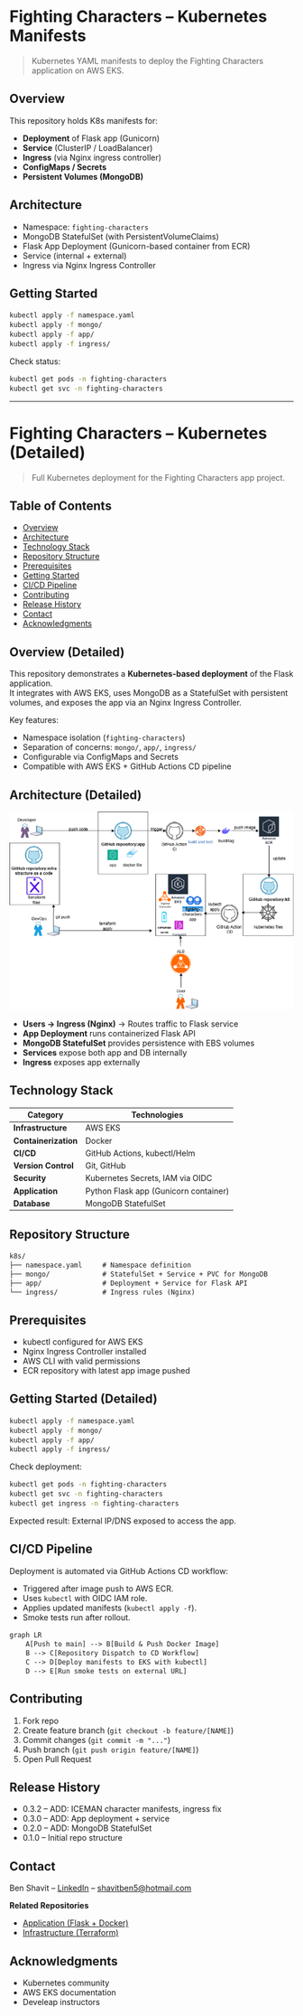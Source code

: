 # Fighting Characters – Kubernetes Manifests

> Kubernetes YAML manifests to deploy the Fighting Characters application on AWS EKS.

## Overview
This repository holds K8s manifests for:
- **Deployment** of Flask app (Gunicorn)
- **Service** (ClusterIP / LoadBalancer)
- **Ingress** (via Nginx ingress controller)
- **ConfigMaps / Secrets**
- **Persistent Volumes (MongoDB)**

## Architecture

- Namespace: `fighting-characters`
- MongoDB StatefulSet (with PersistentVolumeClaims)
- Flask App Deployment (Gunicorn-based container from ECR)
- Service (internal + external)
- Ingress via Nginx Ingress Controller

## Getting Started
```bash
kubectl apply -f namespace.yaml
kubectl apply -f mongo/
kubectl apply -f app/
kubectl apply -f ingress/
```

Check status:
```bash
kubectl get pods -n fighting-characters
kubectl get svc -n fighting-characters
```

---

# Fighting Characters – Kubernetes (Detailed)

> Full Kubernetes deployment for the Fighting Characters app project.

## Table of Contents

- [Overview](#overview-detailed)
- [Architecture](#architecture-detailed)
- [Technology Stack](#technology-stack)
- [Repository Structure](#repository-structure)
- [Prerequisites](#prerequisites)
- [Getting Started](#getting-started-detailed)
- [CI/CD Pipeline](#cicd-pipeline)
- [Contributing](#contributing)
- [Release History](#release-history)
- [Contact](#contact)
- [Acknowledgments](#acknowledgments)

## Overview (Detailed)

This repository demonstrates a **Kubernetes-based deployment** of the Flask application.  
It integrates with AWS EKS, uses MongoDB as a StatefulSet with persistent volumes, and exposes the app via an Nginx Ingress Controller.

Key features:
- Namespace isolation (`fighting-characters`)
- Separation of concerns: `mongo/`, `app/`, `ingress/`
- Configurable via ConfigMaps and Secrets
- Compatible with AWS EKS + GitHub Actions CD pipeline

## Architecture (Detailed)

![Architecture Diagram](Diagram.png)

- **Users → Ingress (Nginx)** → Routes traffic to Flask service
- **App Deployment** runs containerized Flask API
- **MongoDB StatefulSet** provides persistence with EBS volumes
- **Services** expose both app and DB internally
- **Ingress** exposes app externally

## Technology Stack

| Category             | Technologies                          |
| -------------------- | ------------------------------------- |
| **Infrastructure**   | AWS EKS                               |
| **Containerization** | Docker                                |
| **CI/CD**            | GitHub Actions, kubectl/Helm          |
| **Version Control**  | Git, GitHub                           |
| **Security**         | Kubernetes Secrets, IAM via OIDC      |
| **Application**      | Python Flask app (Gunicorn container) |
| **Database**         | MongoDB StatefulSet                   |

## Repository Structure

```
k8s/
├── namespace.yaml     # Namespace definition
├── mongo/             # StatefulSet + Service + PVC for MongoDB
├── app/               # Deployment + Service for Flask API
└── ingress/           # Ingress rules (Nginx)
```

## Prerequisites

- kubectl configured for AWS EKS
- Nginx Ingress Controller installed
- AWS CLI with valid permissions
- ECR repository with latest app image pushed

## Getting Started (Detailed)

```bash
kubectl apply -f namespace.yaml
kubectl apply -f mongo/
kubectl apply -f app/
kubectl apply -f ingress/
```

Check deployment:

```bash
kubectl get pods -n fighting-characters
kubectl get svc -n fighting-characters
kubectl get ingress -n fighting-characters
```

Expected result: External IP/DNS exposed to access the app.

## CI/CD Pipeline

Deployment is automated via GitHub Actions CD workflow:  
- Triggered after image push to AWS ECR.  
- Uses `kubectl` with OIDC IAM role.  
- Applies updated manifests (`kubectl apply -f`).  
- Smoke tests run after rollout.

```mermaid
graph LR
    A[Push to main] --> B[Build & Push Docker Image]
    B --> C[Repository Dispatch to CD Workflow]
    C --> D[Deploy manifests to EKS with kubectl]
    D --> E[Run smoke tests on external URL]
```

## Contributing

1. Fork repo
2. Create feature branch (`git checkout -b feature/[NAME]`)
3. Commit changes (`git commit -m "..."`)
4. Push branch (`git push origin feature/[NAME]`)
5. Open Pull Request

## Release History

- 0.3.2 – ADD: ICEMAN character manifests, ingress fix
- 0.3.0 – ADD: App deployment + service
- 0.2.0 – ADD: MongoDB StatefulSet
- 0.1.0 – Initial repo structure

## Contact

Ben Shavit – [LinkedIn](https://www.linkedin.com/in/ben-shavit-b07953142/) – shavitben5@hotmail.com  

**Related Repositories**
- [Application (Flask + Docker)](https://github.com/Trunkssj3/fighting-characters-app)
- [Infrastructure (Terraform)](https://github.com/Trunkssj3/fighting-characters-infra)

## Acknowledgments

- Kubernetes community  
- AWS EKS documentation  
- Develeap instructors  
